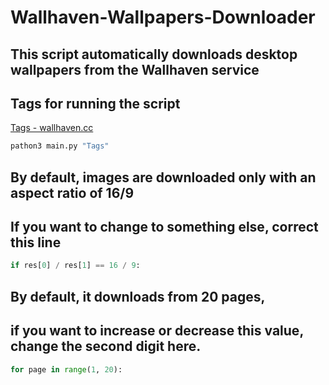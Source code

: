 # Wallhaven-Wallpapers-Downloader
## This script automatically downloads desktop wallpapers from the Wallhaven service

## Tags for running the script

[Tags - wallhaven.cc](https://wallhaven.cc/tags/popular)
```bash
pathon3 main.py "Tags"
```


## By default, images are downloaded only with an aspect ratio of 16/9
## If you want to change to something else, correct this line

```python
if res[0] / res[1] == 16 / 9:
```
## By default, it downloads from 20 pages, 
## if you want to increase or decrease this value, change the second digit here.
```python
for page in range(1, 20):
```
